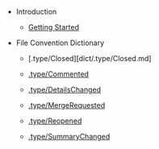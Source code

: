 * Introduction
  * [Getting Started](getting_started.md)

* File Convention Dictionary

  * [.type/Closed][dict/.type/Closed.md]

  * [.type/Commented](dict/.type/Commented.md)

  * [.type/DetailsChanged](dict/.type/DetailsChanged.md)

  * [.type/MergeRequested](dict/.type/MergeRequested.md)

  * [.type/Reopened](dict/.type/Reopened.md)

  * [.type/SummaryChanged](dict/.type/SummaryChanged.md)

    ​
